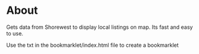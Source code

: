# About

Gets data from Shorewest to display local listings on map. Its fast and easy to use.

Use the txt in the bookmarklet/index.html file to create a bookmarklet
